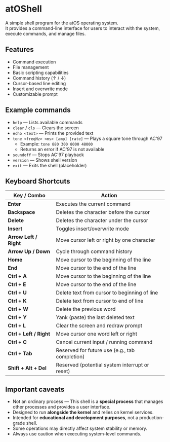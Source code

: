 # atOShell

A simple shell program for the atOS operating system.  
It provides a command-line interface for users to interact with the system, execute commands, and manage files.

## Features
- Command execution
- File management
- Basic scripting capabilities
- Command history (↑ / ↓)
- Cursor-based line editing
- Insert and overwrite mode
- Customizable prompt

## Example commands

- `help` — Lists available commands  
- `clear` / `cls` — Clears the screen  
- `echo <text>` — Prints the provided text  
- `tone <freqHz> <ms> [amp] [rate]` — Plays a square tone through AC'97  
  - Example: `tone 880 300 8000 48000`  
  - Returns an error if AC'97 is not available  
- `soundoff` — Stops AC'97 playback  
- `version` — Shows shell version  
- `exit` — Exits the shell (placeholder)

## Keyboard Shortcuts

| Key / Combo            | Action |
|-------------------------|--------|
| **Enter**               | Executes the current command |
| **Backspace**           | Deletes the character before the cursor |
| **Delete**              | Deletes the character under the cursor |
| **Insert**              | Toggles insert/overwrite mode |
| **Arrow Left / Right**  | Move cursor left or right by one character |
| **Arrow Up / Down**     | Cycle through command history |
| **Home**                | Move cursor to the beginning of the line |
| **End**                 | Move cursor to the end of the line |
| **Ctrl + A**            | Move cursor to the beginning of the line |
| **Ctrl + E**            | Move cursor to the end of the line |
| **Ctrl + U**            | Delete text from cursor to beginning of line |
| **Ctrl + K**            | Delete text from cursor to end of line |
| **Ctrl + W**            | Delete the previous word |
| **Ctrl + Y**            | Yank (paste) the last deleted text |
| **Ctrl + L**            | Clear the screen and redraw prompt |
| **Ctrl + Left / Right** | Move cursor one word left or right |
| **Ctrl + C**            | Cancel current input / running command |
| **Ctrl + Tab**          | Reserved for future use (e.g., tab completion) |
| **Shift + Alt + Del**   | Reserved (potential system interrupt or reset) |

## Important caveats
- Not an ordinary process — This shell is a **special process** that manages other processes and provides a user interface.
- Designed to run **alongside the kernel** and relies on kernel services.
- Intended for **educational and development purposes**, not a production-grade shell.
- Some operations may directly affect system stability or memory.
- Always use caution when executing system-level commands.
